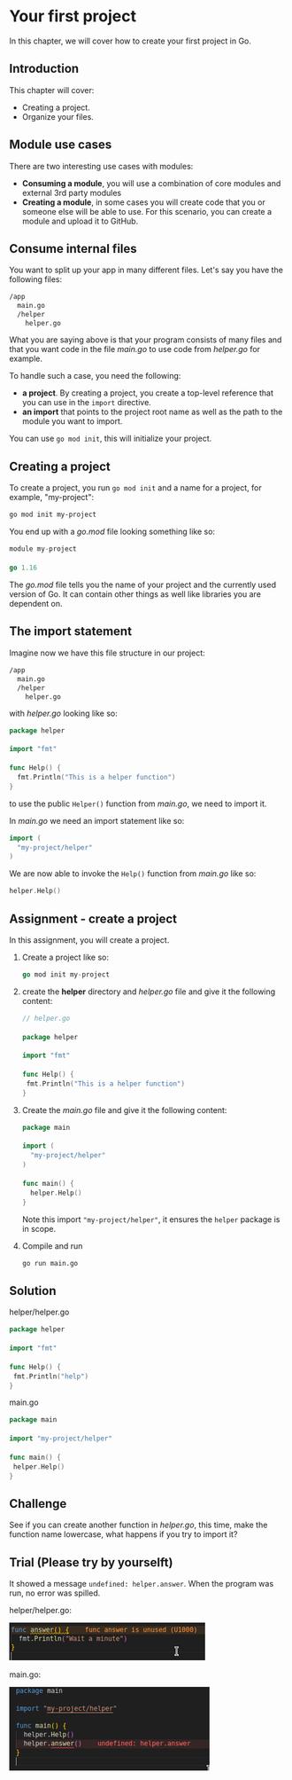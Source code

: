 # Your first project

In this chapter, we will cover how to create your first project in Go.

## Introduction

This chapter will cover:

- Creating a project.
- Organize your files.

## Module use cases

There are two interesting use cases with modules:

- **Consuming a module**, you will use a combination of core modules and external 3rd party modules
- **Creating a module**, in some cases you will create code that you or someone else will be able to use. For this scenario, you can create a module and upload it to GitHub.

## Consume internal files

You want to split up your app in many different files. Let's say you have the following files:

```output
/app
  main.go
  /helper
    helper.go
```

What you are saying above is that your program consists of many files and that you want code in the file _main.go_ to use code from _helper.go_ for example.

To handle such a case, you need the following:

- **a project**. By creating a project, you create a top-level reference that you can use in the `import` directive.
- **an import** that points to the project root name as well as the path to the module you want to import.

You can use `go mod init`, this will initialize your project.

## Creating a project

To create a project, you run `go mod init` and a name for a project, for example, "my-project":

```bash
go mod init my-project
```

You end up with a _go.mod_ file looking something like so:

```go
module my-project

go 1.16
```

The _go.mod_ file tells you the name of your project and the currently used version of Go. It can contain other things as well like libraries you are dependent on.

## The import statement

Imagine now we have this file structure in our project:

```output
/app
  main.go
  /helper
    helper.go
```

with _helper.go_ looking like so:

```go
package helper

import "fmt"

func Help() {
  fmt.Println("This is a helper function")
}
```

to use the public `Helper()` function from _main.go_, we need to import it.

In _main.go_ we need an import statement like so:

```go
import (
  "my-project/helper"
)
```

We are now able to invoke the `Help()` function from _main.go_ like so:

```go
helper.Help()
```

## Assignment - create a project

In this assignment, you will create a project.

1. Create a project like so:

   ```go
   go mod init my-project
   ```

1. create the **helper** directory and _helper.go_ file and give it the following content:

   ```go
   // helper.go

   package helper

   import "fmt"

   func Help() {
    fmt.Println("This is a helper function")
   }
   ```

1. Create the _main.go_ file and give it the following content:

   ```go
   package main

   import (
     "my-project/helper"
   )

   func main() {
     helper.Help()
   }
   ```

   Note this import `"my-project/helper"`, it ensures the `helper` package is in scope.

1. Compile and run

   ```bash
   go run main.go
   ```

## Solution

helper/helper.go

```go
package helper

import "fmt"

func Help() {
 fmt.Println("help")
}
```

main.go

```go
package main

import "my-project/helper"

func main() {
 helper.Help()
}
```

## Challenge

See if you can create another function in _helper.go_, this time, make the function name lowercase, what happens if you try to import it?

## Trial (Please try by yourselft)

It showed a message `undefined: helper.answer`. When the program was run, no error was spilled.

helper/helper.go:

![Alt text](image.png)

main.go:

![Alt text](image-1.png)
